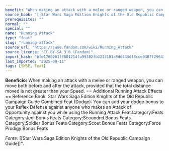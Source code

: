 ```yaml
---
benefit: "When making an attack with a melee or ranged weapon, you can move both before and after the attack, provided that the total distance moved is not greater than your Speed.  == Additional Running Attack Effects == Reference Book: Star Wars Saga Edition Knights of the Old Republic Campaign Guide  Combined Feat (Dodge): You can add your dodge bonus to your Reflex Defense against anyone who makes an Attack of Opportunity against you while using the Running Attack Feat.Category:Feats Category:Jedi Bonus Feats Category:Scoundrel Bonus Feats Category:Soldier Bonus Feats Category:Scout Bonus Feats Category:Force Prodigy Bonus Feats"
source_book: "[[Star Wars Saga Edition Knights of the Old Republic Campaign Guide]]''"
prerequisites: ""
normal: ""
special: ""
name: "Running Attack"
type: "feat"
slug: "running-attack"
source_url: "https://swse.fandom.com/wiki/Running_Attack"
source_license: "CC BY-SA 3.0 (Fandom)"
import_hash: "bfe1760201f8801214fa99382fb4213101a8dd443df8cce0387f29643ed71bb1"
last_imported: "2025-09-11"
tags: [SWSE, Feat]
---
```

**Beneficio:** When making an attack with a melee or ranged weapon, you can move both before and after the attack, provided that the total distance moved is not greater than your Speed.  == Additional Running Attack Effects == Reference Book: Star Wars Saga Edition Knights of the Old Republic Campaign Guide  Combined Feat (Dodge): You can add your dodge bonus to your Reflex Defense against anyone who makes an Attack of Opportunity against you while using the Running Attack Feat.Category:Feats Category:Jedi Bonus Feats Category:Scoundrel Bonus Feats Category:Soldier Bonus Feats Category:Scout Bonus Feats Category:Force Prodigy Bonus Feats

*Fonte:* [[Star Wars Saga Edition Knights of the Old Republic Campaign Guide]]''.